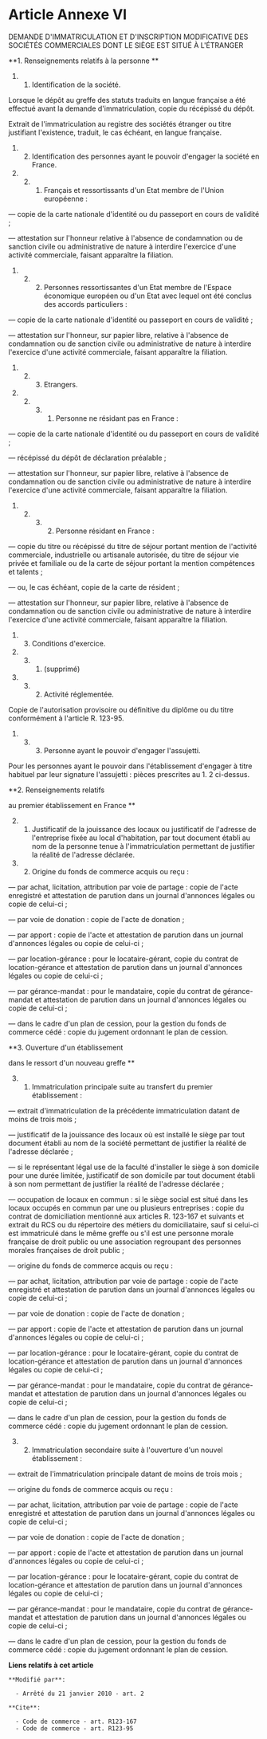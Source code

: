 # Article Annexe VI

DEMANDE D'IMMATRICULATION ET D'INSCRIPTION MODIFICATIVE DES SOCIÉTÉS COMMERCIALES DONT LE SIÈGE EST SITUÉ À L'ÉTRANGER 

**1. Renseignements relatifs à la personne **

1. 1. Identification de la société. 

Lorsque le dépôt au greffe des statuts traduits en langue française a été effectué avant la demande d'immatriculation, copie
du récépissé du dépôt. 

Extrait de l'immatriculation au registre des sociétés étranger ou titre justifiant l'existence, traduit, le cas échéant, en
langue française. 

1. 2. Identification des personnes ayant le pouvoir d'engager la société en France. 

1. 2. 1. Français et ressortissants d'un Etat membre de l'Union européenne : 

― copie de la carte nationale d'identité ou du passeport en cours de validité ; 

― attestation sur l'honneur relative à l'absence de condamnation ou de sanction civile ou administrative de nature à
interdire l'exercice d'une activité commerciale, faisant apparaître la filiation. 

1. 2. 2. Personnes ressortissantes d'un Etat membre de l'Espace économique européen ou d'un Etat avec lequel ont été conclus
des accords particuliers : 

― copie de la carte nationale d'identité ou passeport en cours de validité ; 

― attestation sur l'honneur, sur papier libre, relative à l'absence de condamnation ou de sanction civile ou administrative
de nature à interdire l'exercice d'une activité commerciale, faisant apparaître la filiation. 

1. 2. 3. Etrangers. 

1. 2. 3. 1. Personne ne résidant pas en France : 

― copie de la carte nationale d'identité ou du passeport en cours de validité ; 

― récépissé du dépôt de déclaration préalable ; 

― attestation sur l'honneur, sur papier libre, relative à l'absence de condamnation ou de sanction civile ou administrative
de nature à interdire l'exercice d'une activité commerciale, faisant apparaître la filiation. 

1. 2. 3. 2. Personne résidant en France : 

― copie du titre ou récépissé du titre de séjour portant mention de l'activité commerciale, industrielle ou artisanale
autorisée, du titre de séjour vie privée et familiale ou de la carte de séjour portant la mention compétences et talents ; 

― ou, le cas échéant, copie de la carte de résident ; 

― attestation sur l'honneur, sur papier libre, relative à l'absence de condamnation ou de sanction civile ou administrative
de nature à interdire l'exercice d'une activité commerciale, faisant apparaître la filiation. 

1. 3. Conditions d'exercice. 

1. 3. 1. (supprimé) 

1. 3. 2. Activité réglementée. 

Copie de l'autorisation provisoire ou définitive du diplôme ou du titre conformément à l'article R. 123-95. 

1. 3. 3. Personne ayant le pouvoir d'engager l'assujetti. 

Pour les personnes ayant le pouvoir dans l'établissement d'engager à titre habituel par leur signature l'assujetti : pièces
prescrites au 1. 2 ci-dessus. 

**2. Renseignements relatifs 

au premier établissement en France **

2. 1. Justificatif de la jouissance des locaux ou justificatif de l'adresse de l'entreprise fixée au local d'habitation, par
tout document établi au nom de la personne tenue à l'immatriculation permettant de justifier la réalité de l'adresse
déclarée. 

2. 2. Origine du fonds de commerce acquis ou reçu : 

― par achat, licitation, attribution par voie de partage : copie de l'acte enregistré et attestation de parution dans un
journal d'annonces légales ou copie de celui-ci ; 

― par voie de donation : copie de l'acte de donation ; 

― par apport : copie de l'acte et attestation de parution dans un journal d'annonces légales ou copie de celui-ci ; 

― par location-gérance : pour le locataire-gérant, copie du contrat de location-gérance et attestation de parution dans un
journal d'annonces légales ou copie de celui-ci ; 

― par gérance-mandat : pour le mandataire, copie du contrat de gérance-mandat et attestation de parution dans un journal
d'annonces légales ou copie de celui-ci ; 

― dans le cadre d'un plan de cession, pour la gestion du fonds de commerce cédé : copie du jugement ordonnant le plan de
cession. 

**3. Ouverture d'un établissement 

dans le ressort d'un nouveau greffe **

3. 1. Immatriculation principale suite au transfert du premier établissement : 

― extrait d'immatriculation de la précédente immatriculation datant de moins de trois mois ; 

― justificatif de la jouissance des locaux où est installé le siège par tout document établi au nom de la société permettant
de justifier la réalité de l'adresse déclarée ; 

― si le représentant légal use de la faculté d'installer le siège à son domicile pour une durée limitée, justificatif de son
domicile par tout document établi à son nom permettant de justifier la réalité de l'adresse déclarée ; 

― occupation de locaux en commun : si le siège social est situé dans les locaux occupés en commun par une ou plusieurs
entreprises : copie du contrat de domiciliation mentionné aux articles R. 123-167 et suivants et extrait du RCS ou du
répertoire des métiers du domiciliataire, sauf si celui-ci est immatriculé dans le même greffe ou s'il est une personne
morale française de droit public ou une association regroupant des personnes morales françaises de droit public ; 

― origine du fonds de commerce acquis ou reçu : 

― par achat, licitation, attribution par voie de partage : copie de l'acte enregistré et attestation de parution dans un
journal d'annonces légales ou copie de celui-ci ; 

― par voie de donation : copie de l'acte de donation ; 

― par apport : copie de l'acte et attestation de parution dans un journal d'annonces légales ou copie de celui-ci ; 

― par location-gérance : pour le locataire-gérant, copie du contrat de location-gérance et attestation de parution dans un
journal d'annonces légales ou copie de celui-ci ; 

― par gérance-mandat : pour le mandataire, copie du contrat de gérance-mandat et attestation de parution dans un journal
d'annonces légales ou copie de celui-ci ; 

― dans le cadre d'un plan de cession, pour la gestion du fonds de commerce cédé : copie du jugement ordonnant le plan de
cession. 

3. 2. Immatriculation secondaire suite à l'ouverture d'un nouvel établissement : 

― extrait de l'immatriculation principale datant de moins de trois mois ; 

― origine du fonds de commerce acquis ou reçu : 

― par achat, licitation, attribution par voie de partage : copie de l'acte enregistré et attestation de parution dans un
journal d'annonces légales ou copie de celui-ci ; 

― par voie de donation : copie de l'acte de donation ; 

― par apport : copie de l'acte et attestation de parution dans un journal d'annonces légales ou copie de celui-ci ; 

― par location-gérance : pour le locataire-gérant, copie du contrat de location-gérance et attestation de parution dans un
journal d'annonces légales ou copie de celui-ci ; 

― par gérance-mandat : pour le mandataire, copie du contrat de gérance-mandat et attestation de parution dans un journal
d'annonces légales ou copie de celui-ci ; 

― dans le cadre d'un plan de cession, pour la gestion du fonds de commerce cédé : copie du jugement ordonnant le plan de
cession.

**Liens relatifs à cet article**

	**Modifié par**:

	  - Arrêté du 21 janvier 2010 - art. 2

	**Cite**:

	  - Code de commerce - art. R123-167
	  - Code de commerce - art. R123-95
